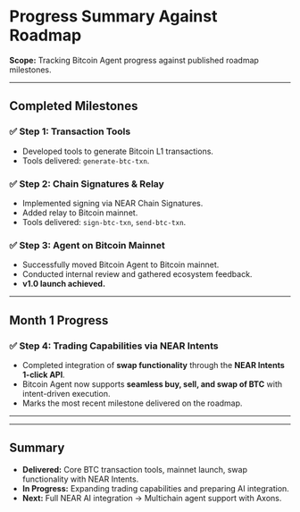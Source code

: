 # Progress Summary Against Roadmap

**Scope:** Tracking Bitcoin Agent progress against published roadmap milestones.

---

## Completed Milestones

### ✅ Step 1: Transaction Tools

- Developed tools to generate Bitcoin L1 transactions.
- Tools delivered: `generate-btc-txn`.

### ✅ Step 2: Chain Signatures & Relay

- Implemented signing via NEAR Chain Signatures.
- Added relay to Bitcoin mainnet.
- Tools delivered: `sign-btc-txn`, `send-btc-txn`.

### ✅ Step 3: Agent on Bitcoin Mainnet

- Successfully moved Bitcoin Agent to Bitcoin mainnet.
- Conducted internal review and gathered ecosystem feedback.
- **v1.0 launch achieved.**

---

## Month 1 Progress

### ✅ Step 4: Trading Capabilities via NEAR Intents

- Completed integration of **swap functionality** through the **NEAR Intents 1-click API**.
- Bitcoin Agent now supports **seamless buy, sell, and swap of BTC** with intent-driven execution.
- Marks the most recent milestone delivered on the roadmap.

---

---

## Summary

- **Delivered:** Core BTC transaction tools, mainnet launch, swap functionality with NEAR Intents.
- **In Progress:** Expanding trading capabilities and preparing AI integration.
- **Next:** Full NEAR AI integration → Multichain agent support with Axons.

